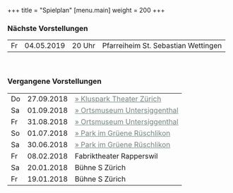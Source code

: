 +++
title = "Spielplan"
[menu.main]
weight = 200
+++

<h3>Nächste Vorstellungen </h3>

<table>
<tr><td>Fr </td> <td>04.05.2019</td><td> 20 Uhr</td> <td> Pfarreiheim St. Sebastian Wettingen</td></tr>
</table>
</br>

<h3>Vergangene Vorstellungen </h3>

<table>
<tr><td>Do</td><td>27.09.2018</td><td><a style="color:#758484" href=https://www.stadt-zuerich.ch/gud/de/index/alter/neues-zuhause/alterszentren/25-haeuser/az-klus-park0.html#> &raquo; Kluspark Theater Zürich </a> </td></tr>
<tr><td>Sa</td> <td>01.09.2018 </td> <td> <a style="color:#758484" href=http://www.untersiggenthal.ch/freizeit/ortsmuseum/>
        &raquo; Ortsmuseum Untersiggenthal </a> </td></tr>
<tr><td>Fr</td> <td>31.08.2018 </td> <td> <a style="color:#758484" href=http://www.untersiggenthal.ch/freizeit/ortsmuseum/>
        &raquo; Ortsmuseum Untersiggenthal </a> </td></tr>
<tr><td>So </td><td>01.07.2018 </td> <td><a style="color:#758484" href=https://www.parkimgruene.ch/de/veranstaltungen/abgelaufen/fink-und-meise.html > 
        &raquo; Park im Grüene Rüschlikon </a></td></tr>
<tr><td>Sa</td> <td>30.06.2018 </td><td><a style="color:#758484" href=https://www.parkimgruene.ch/de/veranstaltungen/abgelaufen/fink-und-meise.html > 
        &raquo; Park im Grüene Rüschlikon  </a></td></tr>
<tr><td>Fr</td> <td>08.02.2018 </td><td>Fabriktheater Rapperswil</td></tr>
<tr><td>Sa</td> <td>20.01.2018 </td><td>Bühne S Zürich</td></tr>
<tr><td>Fr</td> <td>19.01.2018 </td><td>Bühne S Zürich</td></tr>
</table>